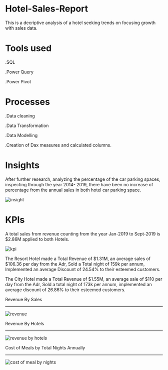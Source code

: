 # Hotel-Sales-Report
This is a decriptive analysis of a hotel seeking trends on focusing 
growth with sales data.

# Tools used
.SQL

.Power Query

.Power Pivot

# Processes
.Data cleaning

.Data Transformation

.Data Modelling

.Creation of Dax measures 
and calculated columns.

# Insights
After further research, analyzing the percentage of the car parking spaces,
inspecting through the year 2014- 2019, there have been no increase of percentage
from the annual sales in both hotel car parking space.



![insight](https://github.com/Edav2/hotel-sales-analysis/assets/122989448/8f26feaa-e4d8-4db9-b0b4-42321f06cd34)



# KPIs
A total sales from revenue counting from the year Jan-2019 to Sept-2019 is $2.86M applied to both Hotels.

![kpi](https://github.com/Edav2/hotel-sales-analysis/assets/122989448/2ead0b00-37de-403c-aaf0-9816e2528287)

The Resort Hotel made a Total Revenue of $1.31M, an average sales of $106.36 per day from the Adr, Sold a
Total night of 159k per annum, Implemented an average Discount of 24.54% to their esteemed customers.

The City Hotel made a Total Revenue of $1.55M, an average sale of $110 per day from the Adr, 
Sold a total night of 173k per annum, implemented an average discount of 26.86% to their esteemed customers.


Revenue By Sales
_________________

![revenue](https://github.com/Edav2/hotel-sales-analysis/assets/122989448/bbc49a25-5a55-4208-b4b8-6f193a420887)

Revenue By Hotels
__________________

![revenue by hotels](https://github.com/Edav2/hotel-sales-analysis/assets/122989448/9a9abc19-f455-444c-a5fd-ae4636f56202)



Cost of Meals by Total Nights Annually
_____________________________________

![cost of meal by nights](https://github.com/Edav2/hotel-sales-analysis/assets/122989448/cef2bec7-da4a-40d5-ab87-01282977eabf)













